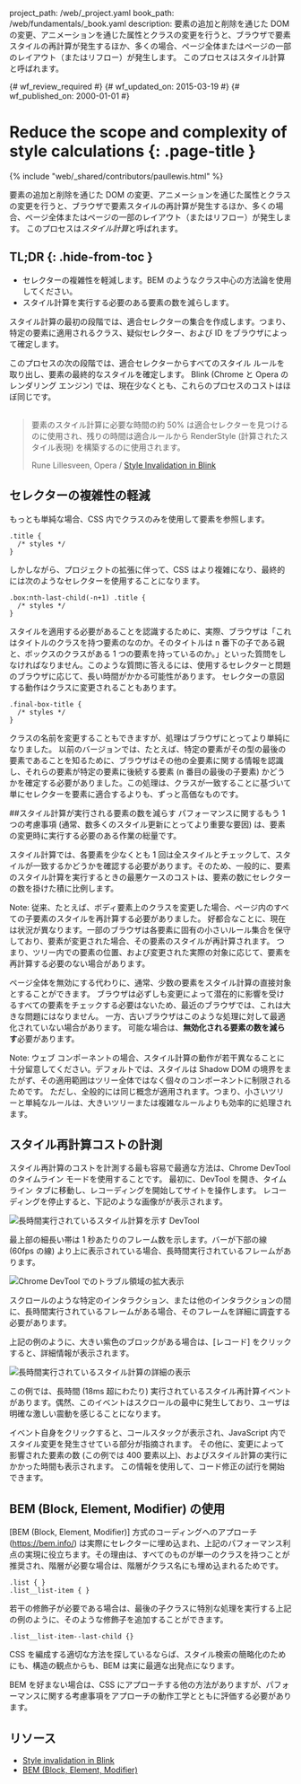 project_path: /web/_project.yaml
book_path: /web/fundamentals/_book.yaml
description: 要素の追加と削除を通じた DOM の変更、アニメーションを通じた属性とクラスの変更を行うと、ブラウザで要素スタイルの再計算が発生するほか、多くの場合、ページ全体またはページの一部のレイアウト（またはリフロー）が発生します。 このプロセスはスタイル計算と呼ばれます。

{# wf_review_required #}
{# wf_updated_on: 2015-03-19 #}
{# wf_published_on: 2000-01-01 #}

# Reduce the scope and complexity of style calculations {: .page-title }

{% include "web/_shared/contributors/paullewis.html" %}


要素の追加と削除を通じた DOM の変更、アニメーションを通じた属性とクラスの変更を行うと、ブラウザで要素スタイルの再計算が発生するほか、多くの場合、ページ全体またはページの一部のレイアウト（またはリフロー）が発生します。 このプロセスは<em>スタイル計算</em>と呼ばれます。

## TL;DR {: .hide-from-toc }
- セレクターの複雑性を軽減します。BEM のようなクラス中心の方法論を使用してください。
- スタイル計算を実行する必要のある要素の数を減らします。


スタイル計算の最初の段階では、適合セレクターの集合を作成します。つまり、特定の要素に適用されるクラス、疑似セレクター、および ID をブラウザによって確定します。

このプロセスの次の段階では、適合セレクターからすべてのスタイル ルールを取り出し、要素の最終的なスタイルを確定します。 Blink (Chrome と Opera のレンダリング エンジン) では、現在少なくとも、これらのプロセスのコストはほぼ同じです。

<div class="quote" style="margin-top: 30px;">
  <div class="container">
    <blockquote class="quote__content g-wide--push-1 g-wide--pull-1 g-medium--push-1">要素のスタイル計算に必要な時間の約 50% は適合セレクターを見つけるのに使用され、残りの時間は適合ルールから RenderStyle (計算されたスタイル表現) を構築するのに使用されます。
    <p>Rune Lillesveen, Opera / <a href="https://docs.google.com/document/d/1vEW86DaeVs4uQzNFI5R-_xS9TcS1Cs_EUsHRSgCHGu8/edit">Style Invalidation in Blink</a></p>
    </blockquote>
  </div>
</div>


## セレクターの複雑性の軽減

もっとも単純な場合、CSS 内でクラスのみを使用して要素を参照します。


    .title {
      /* styles */
    }
    

しかしながら、プロジェクトの拡張に伴って、CSS はより複雑になり、最終的には次のようなセレクターを使用することになります。


    .box:nth-last-child(-n+1) .title {
      /* styles */
    }
    

スタイルを適用する必要があることを認識するために、実際、ブラウザは「これはタイトルのクラスを持つ要素のなのか。そのタイトルは n 番下の子である親と、ボックスのクラスがある 1 つの要素を持っているのか。」といった質問をしなければなりません。このような質問に答えるには、使用するセレクターと問題のブラウザに応じて、長い時間がかかる可能性があります。 セレクターの意図する動作はクラスに変更されることもあります。


    .final-box-title {
      /* styles */
    }
    

クラスの名前を変更することもできますが、処理はブラウザにとってより単純になりました。 以前のバージョンでは、たとえば、特定の要素がその型の最後の要素であることを知るために、ブラウザはその他の全要素に関する情報を認識し、それらの要素が特定の要素に後続する要素 (n 番目の最後の子要素) かどうかを確定する必要がありました。この処理は、クラスが一致することに基づいて単にセレクターを要素に適合するよりも、ずっと高価なものです。

##スタイル計算が実行される要素の数を減らす
パフォーマンスに関するもう 1 つの考慮事項 (通常、数多くのスタイル更新にとってより重要な要因) は、要素の変更時に実行する必要のある作業の総量です。

スタイル計算では、各要素を少なくとも 1 回は全スタイルとチェックして、スタイルが一致するかどうかを確認する必要があります。そのため、一般的に、要素のスタイル計算を実行するときの最悪ケースのコストは、要素の数にセレクターの数を掛けた積に比例します。

Note: 従来、たとえば、ボディ要素上のクラスを変更した場合、ページ内のすべての子要素のスタイルを再計算する必要がありました。 好都合なことに、現在は状況が異なります。一部のブラウザは各要素に固有の小さいルール集合を保守しており、要素が変更された場合、その要素のスタイルが再計算されます。 つまり、ツリー内での要素の位置、および変更された実際の対象に応じて、要素を再計算する必要のない場合があります。

ページ全体を無効にする代わりに、通常、少数の要素をスタイル計算の直接対象とすることができます。 ブラウザは必ずしも変更によって潜在的に影響を受けるすべての要素をチェックする必要はないため、最近のブラウザでは、これは大きな問題にはなりません。 一方、古いブラウザはこのような処理に対して最適化されていない場合があります。 可能な場合は、**無効化される要素の数を減らす**必要があります。

Note: ウェブ コンポーネントの場合、スタイル計算の動作が若干異なることに十分留意してください。デフォルトでは、スタイルは Shadow DOM の境界をまたがず、その適用範囲はツリー全体ではなく個々のコンポーネントに制限されるためです。 ただし、全般的には同じ概念が適用されます。つまり、小さいツリーと単純なルールは、大きいツリーまたは複雑なルールよりも効率的に処理されます。

## スタイル再計算コストの計測
 スタイル再計算のコストを計測する最も容易で最適な方法は、Chrome DevTool のタイムライン モードを使用することです。 最初に、DevTool を開き、タイムライン タブに移動し、レコーディングを開始してサイトを操作します。 レコーディングを停止すると、下記のような画像がが表示されます。

<img src="images/reduce-the-scope-and-complexity-of-style-calculations/long-running-style.jpg" class="g--centered" alt="長時間実行されているスタイル計算を示す DevTool">

最上部の細長い帯は 1 秒あたりのフレーム数を示します。バーが下部の線 (60fps の線) より上に表示されている場合、長時間実行されているフレームがあります。

<img src="images/reduce-the-scope-and-complexity-of-style-calculations/frame-selection.jpg" class="g--centered" alt="Chrome DevTool でのトラブル領域の拡大表示">

スクロールのような特定のインタラクション、または他のインタラクションの間に、長時間実行されているフレームがある場合、そのフレームを詳細に調査する必要があります。

上記の例のように、大きい紫色のブロックがある場合は、[レコード] をクリックすると、詳細情報が表示されます。

<img src="images/reduce-the-scope-and-complexity-of-style-calculations/style-details.jpg" class="g--centered" alt="長時間実行されているスタイル計算の詳細の表示">

この例では、長時間 (18ms 超にわたり) 実行されているスタイル再計算イベントがあります。偶然、このイベントはスクロールの最中に発生しており、ユーザは明確な激しい震動を感じることになります。

イベント自身をクリックすると、コールスタックが表示され、JavaScript 内でスタイル変更を発生させている部分が指摘されます。 その他に、変更によって影響された要素の数 (この例では 400 要素以上)、およびスタイル計算の実行にかかった時間も表示されます。 この情報を使用して、コード修正の試行を開始できます。

## BEM (Block, Element, Modifier) の使用
[BEM (Block, Element, Modifier)] 方式のコーディングへのアプローチ(https://bem.info/) は実際にセレクターに埋め込まれ、上記のパフォーマンス利点の実現に役立ちます。その理由は、すべてのものが単一のクラスを持つことが推奨され、階層が必要な場合は、階層がクラス名にも埋め込まれるためです。


    .list { }
    .list__list-item { }
    

若干の修飾子が必要である場合は、最後の子クラスに特別な処理を実行する上記の例のように、そのような修飾子を追加することができます。


    .list__list-item--last-child {}
    

CSS を編成する適切な方法を探しているならば、スタイル検索の簡略化のためにも、構造の観点からも、BEM は実に最適な出発点になります。

BEM を好まない場合は、CSS にアプローチする他の方法がありますが、パフォーマンスに関する考慮事項をアプローチの動作工学とともに評価する必要があります。

## リソース

* [Style invalidation in Blink](https://docs.google.com/document/d/1vEW86DaeVs4uQzNFI5R-_xS9TcS1Cs_EUsHRSgCHGu8/edit)
* [BEM (Block, Element, Modifier)](https://bem.info/)


